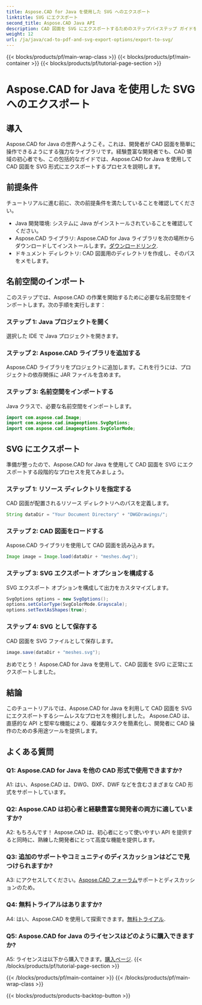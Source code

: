 ```yaml
---
title: Aspose.CAD for Java を使用した SVG へのエクスポート
linktitle: SVG にエクスポート
second_title: Aspose.CAD Java API
description: CAD 図面を SVG にエクスポートするためのステップバイステップ ガイドを使用して、Aspose.CAD for Java の可能性を解き放ちます。名前空間をインポートし、オプションを構成し、Aspose.CAD を Java プロジェクトにシームレスに統合する方法を学びます。
weight: 12
url: /ja/java/cad-to-pdf-and-svg-export-options/export-to-svg/
---
```


{{< blocks/products/pf/main-wrap-class >}}
{{< blocks/products/pf/main-container >}}
{{< blocks/products/pf/tutorial-page-section >}}

# Aspose.CAD for Java を使用した SVG へのエクスポート

## 導入

Aspose.CAD for Java の世界へようこそ。これは、開発者が CAD 図面を簡単に操作できるようにする強力なライブラリです。経験豊富な開発者でも、CAD 領域の初心者でも、この包括的なガイドでは、Aspose.CAD for Java を使用して CAD 図面を SVG 形式にエクスポートするプロセスを説明します。

## 前提条件

チュートリアルに進む前に、次の前提条件を満たしていることを確認してください。

- Java 開発環境: システムに Java がインストールされていることを確認してください。
-  Aspose.CAD ライブラリ: Aspose.CAD for Java ライブラリを次の場所からダウンロードしてインストールします。[ダウンロードリンク](https://releases.aspose.com/cad/java/).
- ドキュメント ディレクトリ: CAD 図面用のディレクトリを作成し、そのパスをメモします。

## 名前空間のインポート

このステップでは、Aspose.CAD の作業を開始するために必要な名前空間をインポートします。次の手順を実行します：

### ステップ 1: Java プロジェクトを開く
選択した IDE で Java プロジェクトを開きます。

### ステップ 2: Aspose.CAD ライブラリを追加する
Aspose.CAD ライブラリをプロジェクトに追加します。これを行うには、プロジェクトの依存関係に JAR ファイルを含めます。

### ステップ 3: 名前空間をインポートする
Java クラスで、必要な名前空間をインポートします。

```java
import com.aspose.cad.Image;
import com.aspose.cad.imageoptions.SvgOptions;
import com.aspose.cad.imageoptions.SvgColorMode;
```

## SVG にエクスポート

準備が整ったので、Aspose.CAD for Java を使用して CAD 図面を SVG にエクスポートする段階的なプロセスを見てみましょう。

### ステップ 1: リソース ディレクトリを指定する

CAD 図面が配置されるリソース ディレクトリへのパスを定義します。

```java
String dataDir = "Your Document Directory" + "DWGDrawings/";
```

### ステップ 2: CAD 図面をロードする

Aspose.CAD ライブラリを使用して CAD 図面を読み込みます。

```java
Image image = Image.load(dataDir + "meshes.dwg");
```

### ステップ 3: SVG エクスポート オプションを構成する

SVG エクスポート オプションを構成して出力をカスタマイズします。

```java
SvgOptions options = new SvgOptions();
options.setColorType(SvgColorMode.Grayscale);
options.setTextAsShapes(true);
```

### ステップ 4: SVG として保存する

CAD 図面を SVG ファイルとして保存します。

```java
image.save(dataDir + "meshes.svg");
```

おめでとう！ Aspose.CAD for Java を使用して、CAD 図面を SVG に正常にエクスポートしました。

## 結論

このチュートリアルでは、Aspose.CAD for Java を利用して CAD 図面を SVG にエクスポートするシームレスなプロセスを検討しました。 Aspose.CAD は、直感的な API と堅牢な機能により、複雑なタスクを簡素化し、開発者に CAD 操作のための多用途ツールを提供します。

## よくある質問

### Q1: Aspose.CAD for Java を他の CAD 形式で使用できますか?

A1: はい、Aspose.CAD は、DWG、DXF、DWF などを含むさまざまな CAD 形式をサポートしています。

### Q2: Aspose.CAD は初心者と経験豊富な開発者の両方に適していますか?

A2: もちろんです！ Aspose.CAD は、初心者にとって使いやすい API を提供すると同時に、熟練した開発者にとって高度な機能を提供します。

### Q3: 追加のサポートやコミュニティのディスカッションはどこで見つけられますか?

 A3: にアクセスしてください。[Aspose.CAD フォーラム](https://forum.aspose.com/c/cad/19)サポートとディスカッションのため。

### Q4: 無料トライアルはありますか?

A4: はい、Aspose.CAD を使用して探索できます。[無料トライアル](https://releases.aspose.com/).

### Q5: Aspose.CAD for Java のライセンスはどのように購入できますか?

 A5: ライセンスは以下から購入できます。[購入ページ](https://purchase.aspose.com/buy).
{{< /blocks/products/pf/tutorial-page-section >}}

{{< /blocks/products/pf/main-container >}}
{{< /blocks/products/pf/main-wrap-class >}}

{{< blocks/products/products-backtop-button >}}
